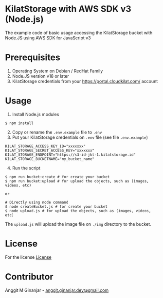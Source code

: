 # KilatStorage with AWS SDK v3 (Node.js)
The example code of basic usage accessing the KilatStorage bucket with Node.JS using AWS SDK for JavaScript v3

# Prerequisites
1. Operating System on Debian / RedHat Family
2. Node.JS version v18 or later
3. KilatStorage credentials from your https://portal.cloudkilat.com/ account

# Usage
1. Install Node.js modules
```
$ npm install
```
2. Copy or rename the `.env.example` file to `.env`
3. Put your KilatStorage credentials on `.env` file (see file `.env.example`)
```
KILAT_STORAGE_ACCESS_KEY_ID="xxxxxxx"
KILAT_STORAGE_SECRET_ACCESS_KEY="xxxxxxx"
KILAT_STORAGE_ENDPOINT="https://s3-id-jkt-1.kilatstorage.id"
KILAT_STORAGE_BUCKETNAME="my_bucket_name"
```
4. Run the script
```
$ npm run bucket:create # for create your bucket
$ npm run bucket:upload # for upload the objects, such as (images, videos, etc)

or

# Directly using node command
$ node createBucket.js # for create your bucket
$ node upload.js # for upload the objects, such as (images, videos, etc)
```

The `upload.js` will upload the image file on `./img` directory to the bucket.

# License
For the license [License](./LICENSE)

# Contributor
Anggit M Ginanjar - <anggit.ginanjar.dev@gmail.com>
